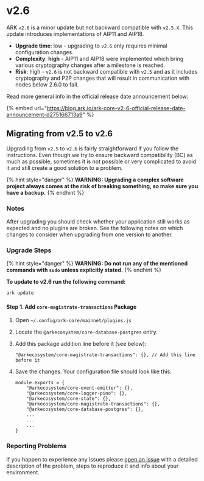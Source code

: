 # v2.6

ARK `v2.6` is a minor update but not backward compatible with `v2.5.X`. This update introduces implementations of AIP11 and AIP18.

* **Upgrade time**: low - upgrading to `v2.6` only requires minimal configuration changes.
* **Complexity**: **high** - AIP11 and AIP18 were implemented which bring various cryptography changes after a milestone is reached.
* **Risk**: high - `v2.6` is not backward compatible with `v2.5` and as it includes cryptography and P2P changes that will result in communication with nodes below 2.6.0 to fail.

Read more general info in the official release date announcement below:

{% embed url="https://blog.ark.io/ark-core-v2-6-official-release-date-announcement-d275166713a9" %}

## Migrating from v2.5 to v2.6 <a id="migrating-from-v2-5-to-v2-6"></a>

Upgrading from `v2.5` to `v2.6` is fairly straightforward if you follow the instructions. Even though we try to ensure backward compatibility \(BC\) as much as possible, sometimes it is not possible or very complicated to avoid it and still create a good solution to a problem.

{% hint style="danger" %}
**WARNING: Upgrading a complex software project always comes at the risk of breaking something, so make sure you have a backup.**
{% endhint %}

### Notes <a id="notes"></a>

After upgrading you should check whether your application still works as expected and no plugins are broken. See the following notes on which changes to consider when upgrading from one version to another.

### Upgrade Steps <a id="upgrade-steps"></a>

{% hint style="danger" %}
**WARNING: Do not run any of the mentioned commands with `sudo` unless explicitly stated.**
{% endhint %}

**To update to v2.6 run the following command:**

```bash
ark update
```

#### Step 1. Add `core-magistrate-transactions` Package <a id="step-1-add-core-magistrate-transactions-package"></a>

1. Open `~/.config/ark-core/mainnet/plugins.js`
2. Locate the `@arkecosystem/core-database-postgres` entry.
3. Add this package addition line before it \(see below\):

   ```text
   "@arkecosystem/core-magistrate-transactions": {}, // Add this line before it
   ```

4. Save the changes. Your configuration file should look like this:

   ```text
   module.exports = {
       "@arkecosystem/core-event-emitter": {},
       "@arkecosystem/core-logger-pino": {},
       "@arkecosystem/core-state": {},
       "@arkecosystem/core-magistrate-transactions": {},
       "@arkecosystem/core-database-postgres": {},
       ...
       ...
       ...
   }
   ```

### Reporting Problems <a id="reporting-problems"></a>

If you happen to experience any issues please [open an issue](https://github.com/ARKEcosystem/core/issues/new?template=Bug_report.md) with a detailed description of the problem, steps to reproduce it and info about your environment.

